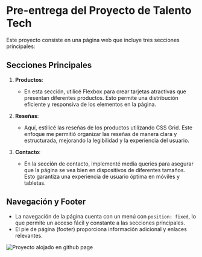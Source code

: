 # Pre-entrega del Proyecto de Talento Tech

Este proyecto consiste en una página web que incluye tres secciones principales:

## Secciones Principales

1. **Productos**: 
   - En esta sección, utilicé Flexbox para crear tarjetas atractivas que presentan diferentes productos. Esto permite una distribución eficiente y responsiva de los elementos en la página.

2. **Reseñas**: 
   - Aquí, estilicé las reseñas de los productos utilizando CSS Grid. Este enfoque me permitió organizar las reseñas de manera clara y estructurada, mejorando la legibilidad y la experiencia del usuario.

3. **Contacto**: 
   - En la sección de contacto, implementé media queries para asegurar que la página se vea bien en dispositivos de diferentes tamaños. Esto garantiza una experiencia de usuario óptima en móviles y tabletas.

## Navegación y Footer

- La navegación de la página cuenta con un menú con `position: fixed`, lo que permite un acceso fácil y constante a las secciones principales.
- El pie de página (footer) proporciona información adicional y enlaces relevantes.

![Proyecto alojado en github page](https://github.com/user-attachments/assets/4208d165-006c-4234-ad9e-31112157bc22)
